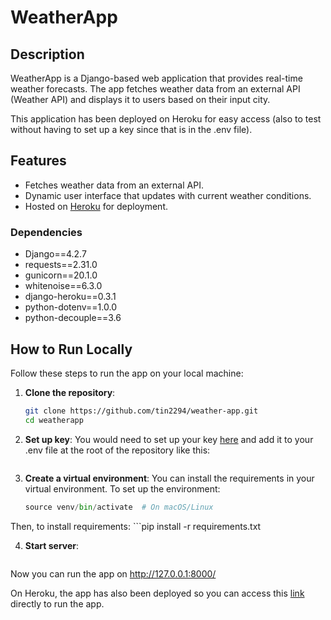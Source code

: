 # WeatherApp

## Description

WeatherApp is a Django-based web application that provides real-time weather forecasts. The app fetches weather data from an external API (Weather API) and displays it to users based on their input city.

This application has been deployed on Heroku for easy access (also to test without having to set up a key since that is in the .env file).

## Features

- Fetches weather data from an external API.
- Dynamic user interface that updates with current weather conditions.
- Hosted on [Heroku](https://weathera-1c4f4371d9af.herokuapp.com/) for deployment.

### Dependencies

- Django==4.2.7
- requests==2.31.0
- gunicorn==20.1.0
- whitenoise==6.3.0
- django-heroku==0.3.1
- python-dotenv==1.0.0
- python-decouple==3.6

## How to Run Locally

Follow these steps to run the app on your local machine:

1. **Clone the repository**:
   ```bash
   git clone https://github.com/tin2294/weather-app.git
   cd weatherapp

2. **Set up key**:
You would need to set up your key [here](https://www.weatherapi.com/) and add it to your .env file at the root of the repository like this:
    ```WEATHER_API_KEY=your_api_key

3. **Create a virtual environment**:
You can install the requirements in your virtual environment. To set up the environment:
    ```python -m venv venv
    source venv/bin/activate  # On macOS/Linux

Then, to install requirements:
    ```pip install -r requirements.txt

4. **Start server**:
    ```python manage.py runserver
Now you can run the app on http://127.0.0.1:8000/


On Heroku, the app has also been deployed so you can access this [link](https://weathera-1c4f4371d9af.herokuapp.com/) directly to run the app.
